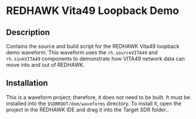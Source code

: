# REDHAWK Vita49 Loopback Demo
 
## Description

Contains the source and build script for the REDHAWK Vita49 loopback demo
waveform. This waveform uses the `rh.sourceVITA49` and `rh.sinkVITA49` components to
demonstrate how VITA49 network data can move into and out of REDHAWK.

## Installation

This is a waveform project; therefore, it does not need to be built.  It must be installed into
the `$SDRROOT/dom/waveforms` directory. To install it, open the project
in the REDHAWK IDE and drag it into the Target SDR folder..
